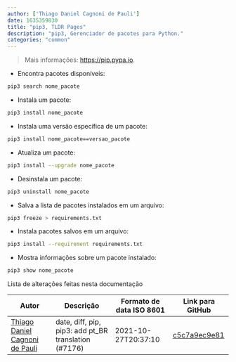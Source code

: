 ```yaml
---
author: ['Thiago Daniel Cagnoni de Pauli']
date: 1635359830
title: "pip3, TLDR Pages"
description: "pip3, Gerenciador de pacotes para Python."
categories: "common"
---
```

> Mais informações: <https://pip.pypa.io>.

- Encontra pacotes disponíveis:

```bash
pip3 search nome_pacote
```

- Instala um pacote:

```bash
pip3 install nome_pacote
```

- Instala uma versão específica de um pacote:

```bash
pip3 install nome_pacote==versao_pacote
```

- Atualiza um pacote:

```bash
pip3 install --upgrade nome_pacote
```

- Desinstala um pacote:

```bash
pip3 uninstall nome_pacote
```

- Salva a lista de pacotes instalados em um arquivo:

```bash
pip3 freeze > requirements.txt
```

- Instala pacotes salvos em um arquivo:

```bash
pip3 install --requirement requirements.txt
```

- Mostra informações sobre um pacote instalado:

```bash
pip3 show nome_pacote
```
Lista de alterações feitas nesta documentação


Autor | Descrição | Formato de data ISO 8601 | Link para GitHub
------|-----|-----|-----
[Thiago Daniel Cagnoni de Pauli](mailto:39651883+Float07@users.noreply.github.com) | date, diff, pip, pip3: add pt_BR translation (#7176) | 2021-10-27T20:37:10 | [c5c7a9ec9e81](https://github.com/tldr-pages/tldr/commit/c5c7a9ec9e81a904857cadad3a9c4de53035356c)

